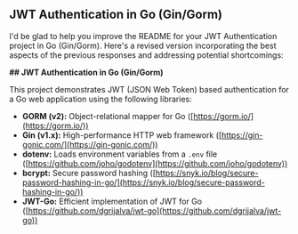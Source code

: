 ## JWT Authentication in Go (Gin/Gorm)

I'd be glad to help you improve the README for your JWT Authentication project in Go (Gin/Gorm). Here's a revised version incorporating the best aspects of the previous responses and addressing potential shortcomings:

**## JWT Authentication in Go (Gin/Gorm)**

This project demonstrates JWT (JSON Web Token) based authentication for a Go web application using the following libraries:

* **GORM (v2):** Object-relational mapper for Go ([https://gorm.io/](https://gorm.io/))
* **Gin (v1.x):** High-performance HTTP web framework ([https://gin-gonic.com/](https://gin-gonic.com/))
* **dotenv:** Loads environment variables from a `.env` file ([https://github.com/joho/godotenv](https://github.com/joho/godotenv))
* **bcrypt:** Secure password hashing ([https://snyk.io/blog/secure-password-hashing-in-go/](https://snyk.io/blog/secure-password-hashing-in-go/))
* **JWT-Go:** Efficient implementation of JWT for Go ([https://github.com/dgrijalva/jwt-go](https://github.com/dgrijalva/jwt-go))

